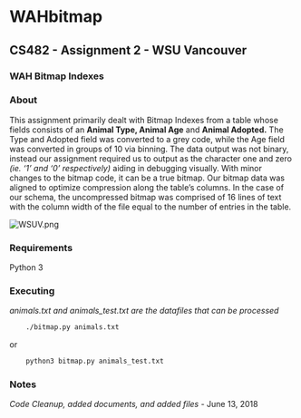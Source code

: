 # WAHbitmap
## CS482 - Assignment 2 - WSU Vancouver
### WAH Bitmap Indexes
### About
This  assignment  primarily  dealt  with  Bitmap  Indexes  from  a  table  whose  fields  consists  of  an  **Animal  Type,
Animal  Age**  and  **Animal  Adopted.**   The  Type  and  Adopted  field  was  converted  to  a  grey  code,  while  the  Age
field  was  converted  in  groups  of  10  via  binning.
The data output was not binary,  instead our assignment required us to output as the character one and zero
*(ie.  ‘1’ and ‘0’ respectively)* aiding in debugging visually.  With minor changes to the bitmap code, it can be a true
bitmap.  Our bitmap data was aligned to optimize compression along the table’s columns.  In the case of our schema,
the uncompressed bitmap was comprised of 16 lines of text with the column width of the file equal to the number of
entries in the table.

![WSUV.png](https://www.vancouver.wsu.edu/)

### Requirements
Python 3

### Executing
*animals.txt and animals_test.txt are the datafiles that can be processed*
```sh
    ./bitmap.py animals.txt
```
or
```sh
    python3 bitmap.py animals_test.txt
```
### Notes
*Code Cleanup, added documents, and added files* - June 13, 2018
